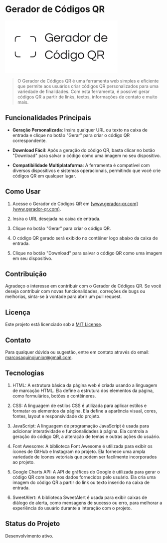 # Gerador de Códigos QR

![Gerador de Códigos QR](/IMG/LOGO.png)

> O Gerador de Códigos QR é uma ferramenta web simples e eficiente que permite aos usuários criar códigos QR personalizados para uma variedade de finalidades. Com esta ferramenta, é possível gerar códigos QR a partir de links, textos, informações de contato e muito mais.

## Funcionalidades Principais

- **Geração Personalizada**: Insira qualquer URL ou texto na caixa de entrada e clique no botão "Gerar" para criar o código QR correspondente.

- **Download Fácil**: Após a geração do código QR, basta clicar no botão "Download" para salvar o código como uma imagem no seu dispositivo.

- **Compatibilidade Multiplataforma**: A ferramenta é compatível com diversos dispositivos e sistemas operacionais, permitindo que você crie códigos QR em qualquer lugar.

## Como Usar

1. Acesse o Gerador de Códigos QR em [www.gerador-qr.com](www.gerador-qr.com).

2. Insira o URL desejada na caixa de entrada.

3. Clique no botão "Gerar" para criar o código QR.

4. O código QR gerado será exibido no contêiner logo abaixo da caixa de entrada.

5. Clique no botão "Download" para salvar o código QR como uma imagem em seu dispositivo.

## Contribuição

Agradeço o interesse em contribuir com o Gerador de Códigos QR. Se você deseja contribuir com novas funcionalidades, correções de bugs ou melhorias, sinta-se à vontade para abrir um pull request.

## Licença

Este projeto está licenciado sob a [MIT License](LICENSE).

## Contato

Para qualquer dúvida ou sugestão, entre em contato através do email: marcosaquinojunior@gmail.com.

## Tecnologias

1. HTML: A estrutura básica da página web é criada usando a linguagem de marcação HTML. Ela define a estrutura dos elementos da página, como formulários, botões e contêineres.

2. CSS: A linguagem de estilos CSS é utilizada para aplicar estilos e formatar os elementos da página. Ela define a aparência visual, cores, fontes, layout e responsividade do projeto.

3. JavaScript: A linguagem de programação JavaScript é usada para adicionar interatividade e funcionalidades à página. Ela controla a geração do código QR, a alteração de temas e outras ações do usuário.

4. Font Awesome: A biblioteca Font Awesome é utilizada para exibir os ícones de GitHub e Instagram no projeto. Ela fornece uma ampla variedade de ícones vetoriais que podem ser facilmente incorporados ao projeto.

5. Google Charts API: A API de gráficos do Google é utilizada para gerar o código QR com base nos dados fornecidos pelo usuário. Ela cria uma imagem do código QR a partir do link ou texto inserido na caixa de entrada.

6. SweetAlert: A biblioteca SweetAlert é usada para exibir caixas de diálogo de alerta, como mensagens de sucesso ou erro, para melhorar a experiência do usuário durante a interação com o projeto.

## Status do Projeto

Desenvolvimento ativo.
